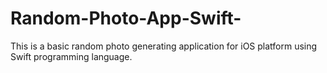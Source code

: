# Random-Photo-App-Swift-
This is a basic random photo generating application for iOS platform using Swift programming language.

